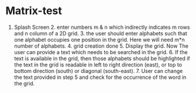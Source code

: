 # Matrix-test
 1. Splash Screen 2. enter numbers m & n which indirectly indicates m rows and n column of a 2D grid. 3. the user should enter alphabets such that one alphabet occupies one position in the grid. Here we will need m*n number of alphabets. 4. grid creation done 5. Display the grid. Now The user can provide a text which needs to be searched in the grid. 6. If the text is available in the grid, then those alphabets should be highlighted if the text in the grid is readable in left to right direction (east), or top to bottom direction (south) or diagonal (south-east). 7. User can change the text provided in step 5 and check for the occurrence of the word in the grid.
